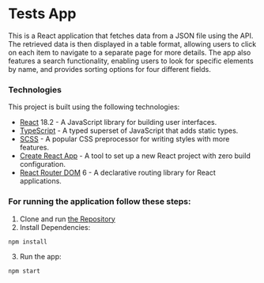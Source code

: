 # Tests App
This is a React application that fetches data from a JSON file using the API. The retrieved data is then displayed in a table format, allowing users to click
on each item to navigate to a separate page for more details. The app also features a search functionality,
enabling users to look for specific elements by name, and provides 
sorting options for four different fields.

### Technologies

This project is built using the following technologies:

- [React](https://reactjs.org/) 18.2 - A JavaScript library for building user interfaces.
- [TypeScript](https://www.typescriptlang.org/) - A typed superset of JavaScript that adds static types.
- [SCSS](https://sass-lang.com/) - A popular CSS preprocessor for writing styles with more features.
- [Create React App](https://create-react-app.dev/) - A tool to set up a new React project with zero build configuration.
- [React Router DOM](https://reactrouter.com/) 6 - A declarative routing library for React applications.

### For running the application follow these steps:

1. Clone and run [the Repository](https://development.kameleoon.net/oivanov/frontend-interview-task-api)
2. Install Dependencies: 
``` 
npm install
```
3. Run the app:
```
npm start
```

